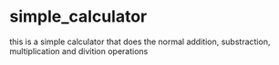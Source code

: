 # simple_calculator
this is a simple calculator that does the normal addition, substraction, multiplication and divition operations
